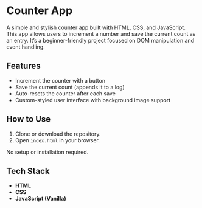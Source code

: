 # Counter App

A simple and stylish counter app built with HTML, CSS, and JavaScript.  
This app allows users to increment a number and save the current count as an entry. It’s a beginner-friendly project focused on DOM manipulation and event handling.

## Features

- Increment the counter with a button
- Save the current count (appends it to a log)
- Auto-resets the counter after each save
- Custom-styled user interface with background image support

## How to Use

1. Clone or download the repository.
2. Open `index.html` in your browser.

No setup or installation required.

## Tech Stack

- **HTML**
- **CSS**
- **JavaScript (Vanilla)**

